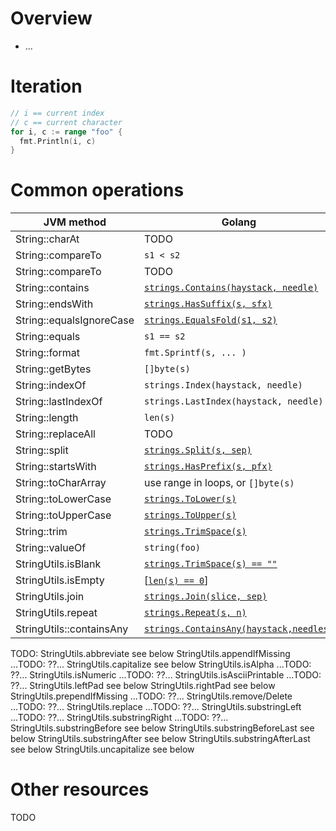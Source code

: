 # Overview
- ...


# Iteration
```go
// i == current index
// c == current character
for i, c := range "foo" {
  fmt.Println(i, c)
}
```


# Common operations
|JVM method|Golang|
|---|---|
|String::charAt|TODO|
|String::compareTo|`s1 < s2`|
|String::compareTo|TODO|
|String::contains|[`strings.Contains(haystack, needle)`](https://pkg.go.dev/strings#Contains)|
|String::endsWith|[`strings.HasSuffix(s, sfx)`](https://pkg.go.dev/strings#HasSuffix)|
|String::equalsIgnoreCase|[`strings.EqualsFold(s1, s2)`](https://pkg.go.dev/strings#EqualFold)|
|String::equals|`s1 == s2`|
|String::format|`fmt.Sprintf(s, ... )`|
|String::getBytes|`[]byte(s)`|
|String::indexOf|`strings.Index(haystack, needle)`|
|String::lastIndexOf|`strings.LastIndex(haystack, needle)`|
|String::length|`len(s)`|
|String::replaceAll|TODO|
|String::split|[`strings.Split(s, sep)`](https://pkg.go.dev/strings#Split)|
|String::startsWith|[`strings.HasPrefix(s, pfx)`](https://pkg.go.dev/strings#HasPrefix)|
|String::toCharArray|use range in loops, or `[]byte(s)`|
|String::toLowerCase|[`strings.ToLower(s)`](https://pkg.go.dev/strings#ToLower)|
|String::toUpperCase|[`strings.ToUpper(s)`](https://pkg.go.dev/strings#ToUpper)|
|String::trim|[`strings.TrimSpace(s)`](https://pkg.go.dev/strings#TrimSpace)|
|String::valueOf|`string(foo)`|
|StringUtils.isBlank|[`strings.TrimSpace(s) == ""`](https://pkg.go.dev/strings#TrimSpace)|
|StringUtils.isEmpty|[[`len(s) == 0`](https://pkg.go.dev/builtin#len)]|
|StringUtils.join|[`strings.Join(slice, sep)`](https://pkg.go.dev/strings#Join)|
|StringUtils.repeat|[`strings.Repeat(s, n)`](https://pkg.go.dev/strings#Repeat)|
|StringUtils::containsAny|[`strings.ContainsAny(haystack,needles)`](https://pkg.go.dev/strings#ContainsAny)|


TODO:
StringUtils.abbreviate			see below
StringUtils.appendIfMissing		...TODO: ??...
StringUtils.capitalize			see below
StringUtils.isAlpha			    ...TODO: ??...
StringUtils.isNumeric			...TODO: ??...
StringUtils.isAsciiPrintable	...TODO: ??...
StringUtils.leftPad			    see below
StringUtils.rightPad			see below
StringUtils.prependIfMissing	...TODO: ??...
StringUtils.remove/Delete		...TODO: ??...
StringUtils.replace			    ...TODO: ??...
StringUtils.substringLeft		...TODO: ??...
StringUtils.substringRight		...TODO: ??...
StringUtils.substringBefore		see below
StringUtils.substringBeforeLast	see below
StringUtils.substringAfter		see below
StringUtils.substringAfterLast	see below
StringUtils.uncapitalize		see below


# Other resources
TODO